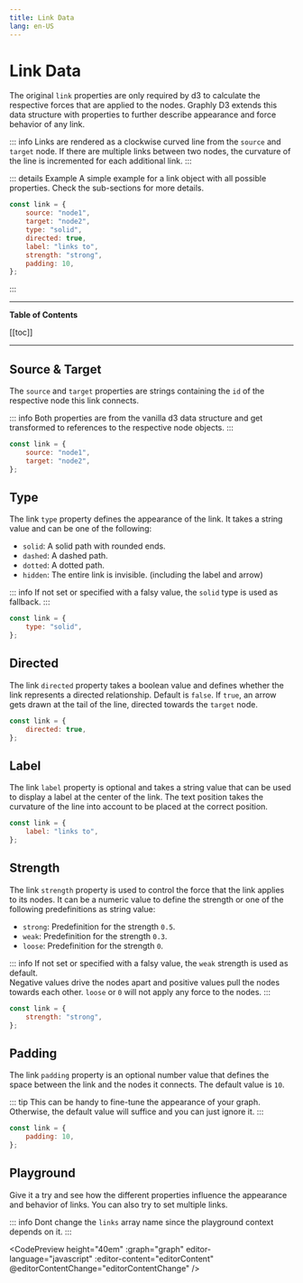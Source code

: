 ```yaml
---
title: Link Data
lang: en-US
---
```


# Link Data

The original `link` properties are only required by d3 to calculate the respective forces that are applied to the nodes.
Graphly D3 extends this data structure with properties to further describe appearance and force behavior of any link.

::: info
Links are rendered as a clockwise curved line from the `source` and `target` node.
If there are multiple links between two nodes, the curvature of the line is incremented for each additional link.
:::

::: details Example
A simple example for a link object with all possible properties. Check the sub-sections for more details.

```js
const link = {
	source: "node1",
	target: "node2",
	type: "solid",
	directed: true,
	label: "links to",
	strength: "strong",
	padding: 10,
};
```

:::

---

**Table of Contents**

[[toc]]

---

## Source & Target

The `source` and `target` properties are strings containing the `id` of the respective node this link connects.

::: info
Both properties are from the vanilla d3 data structure and get transformed to references to the respective node objects.
:::

```js
const link = {
	source: "node1",
	target: "node2",
};
```

## Type

The link `type` property defines the appearance of the link. It takes a string value and can be one of the following:

-   `solid`: A solid path with rounded ends.
-   `dashed`: A dashed path.
-   `dotted`: A dotted path.
-   `hidden`: The entire link is invisible. (including the label and arrow)

::: info
If not set or specified with a falsy value, the `solid` type is used as fallback.
:::

```js
const link = {
	type: "solid",
};
```

## Directed

The link `directed` property takes a boolean value and defines whether the link represents a directed relationship.
Default is `false`. If `true`, an arrow gets drawn at the tail of the line, directed towards the `target` node.

```js
const link = {
	directed: true,
};
```

## Label

The link `label` property is optional and takes a string value that can be used to display a label at the center of the link.
The text position takes the curvature of the line into account to be placed at the correct position.

```js
const link = {
	label: "links to",
};
```

## Strength

The link `strength` property is used to control the force that the link applies to its nodes.
It can be a numeric value to define the strength or one of the following predefinitions as string value:

-   `strong`: Predefinition for the strength `0.5`.
-   `weak`: Predefinition for the strength `0.3`.
-   `loose`: Predefinition for the strength `0`.

::: info
If not set or specified with a falsy value, the `weak` strength is used as default.  
Negative values drive the nodes apart and positive values pull the nodes towards each other.
`loose` or `0` will not apply any force to the nodes.
:::

```js
const link = {
	strength: "strong",
};
```

## Padding

The link `padding` property is an optional number value that defines the space between the link and the nodes it connects.
The default value is `10`.

::: tip
This can be handy to fine-tune the appearance of your graph.
Otherwise, the default value will suffice and you can just ignore it.
:::

```js
const link = {
	padding: 10,
};
```

## Playground

Give it a try and see how the different properties influence the appearance and behavior of links.
You can also try to set multiple links.

::: info
Dont change the `links` array name since the playground context depends on it.
:::

<CodePreview height="40em" :graph="graph" editor-language="javascript" :editor-content="editorContent" @editorContentChange="editorContentChange" />

<script setup>
import { ref, onMounted } from "vue";
import CodePreview from "../components/CodePreview.vue";
let graph = ref({
	nodes: [
		{
			id: "node1",
			shape: {
				type: "hexagon",
				scale: 1,
			},
			x: -150,
			y: 30,
		},
		{
			id: "node2",
			shape: {
				type: "hexagon",
				scale: 1,
			},
			x: 150,
			y: -30,
		},
	],
	links: [],
	hasUpdate: false,
});

let editorContent = [
	'const links = [',
	'	{',
	'		source: "node1",',
	'		target: "node2",',
	'		type: "solid",',
	'		directed: true,',
	'		label: "links to",',
	'		strength: "strong",',
	'		padding: 10,',
	'	},',
	'];',
].join("\n");

function editorContentChange(value) {
	const l = parseLinks(value);
	newLinks = l;
	lastChange = Date.now();
	changes = true;
}

function parseLinks(code) {
	var constructorCode = code + "\nlinks;";
	const value = eval(constructorCode);
	return value;
}

let changes = false;
let lastChange = Date.now();
let newLinks = [];
function updateGraph(l) {
	graph.value.links = l;
	graph.value.hasUpdate = true;
}

onMounted(() => {
	const l = parseLinks(editorContent);
	updateGraph(l);
	setInterval(() => {
		if (changes && Date.now() - lastChange > 1000) {
			updateGraph(newLinks);
			changes = false;
		}
	}, 100);
})
</script>
